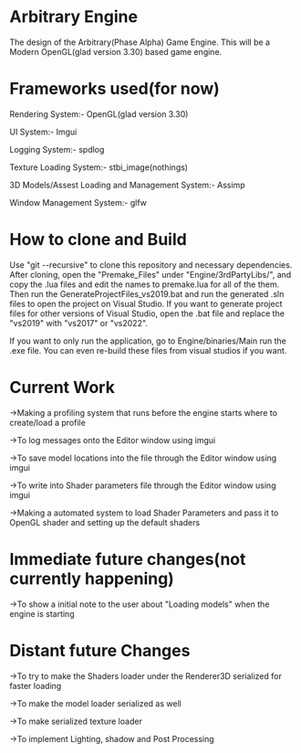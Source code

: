 # Arbitrary Engine
The design of the Arbitrary(Phase Alpha) Game Engine. This will be a Modern OpenGL(glad version 3.30) based game engine. 

# Frameworks used(for now)
Rendering System:- OpenGL(glad version 3.30)

UI System:- Imgui

Logging System:- spdlog

Texture Loading System:- stbi_image(nothings)

3D Models/Assest Loading and Management System:- Assimp

Window Management System:- glfw

# How to clone and Build
Use "git --recursive" to clone this repository and necessary dependencies. 
After cloning, open the "Premake_Files" under "Engine/3rdPartyLibs/", and copy the .lua files and edit the names to premake.lua for all of the them.
Then run the GenerateProjectFiles_vs2019.bat and run the generated .sln files to open the project on Visual Studio. If you want to generate project files
for other versions of Visual Studio, open the .bat file and replace the "vs2019" with "vs2017" or "vs2022".

If you want to only run the application, go to Engine/binaries/Main run the .exe file. You can even re-build these files from visual studios if you want.

# Current Work
->Making a profiling system that runs before the engine starts where to create/load a profile

->To log messages onto the Editor window using imgui

->To save model locations into the file through the Editor window using imgui

->To write into Shader parameters file through the Editor window using imgui 

->Making a automated system to load Shader Parameters and pass it to OpenGL shader and setting up the default shaders

# Immediate future changes(not currently happening)
->To show a initial note to the user about "Loading models" when the engine is starting

# Distant future Changes
->To try to make the Shaders loader under the Renderer3D serialized for faster loading

->To make the model loader serialized as well

->To make serialized texture loader

->To implement Lighting, shadow and Post Processing
